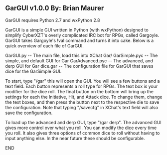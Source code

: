 GarGUI v1.0.0
By: Brian Maurer
----------------

GarGUI requires Python 2.7 and wxPython 2.8

GarGUI is a simple GUI written in Python (with wxPython) designed to simplify CyberXZT's overly complicated IRC bot for RPGs, called Gargoyle.  GarGUI takes Gargoyle's !val command and turns it into cake.
Below is a quick overview of each file of GarGUI.

GarGUI.py  --  The main file, load this into XChat
Gar/
    GarSimple.pyc  --  The simple, and default GUI for Gar
    GarAdvanced.pyc  --  The advanced, and derp GUI for Gar
    dice.gar  --  The configuration file for GarGUI that saves dice for the GarSimple GUI.
    
    
To start, type "/gar" this will open the GUI.
You will see a few buttons and a text field.  Each button represents a roll type for RPGs.  The text box is your modifier for the dice roll.  The final button on the bottom will bring up the settings for each the Initiative, Hit, and Attack dice.  To change them, change the text boxes, and then press the button next to the respective die to save the configuration.
Note that typing "/savecfg" in XChat's text field will also save the configuration.

To load up the advanced and derp GUI, type "/gar derp".
The advanced GUI gives more control over what you roll.  You can modify the dice every time you roll.  It also gives three options of common dice to roll without having to input anything else. In the near future these should be configurable.

END